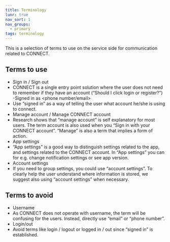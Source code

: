 ```yaml
---
title: Terminology
lunr: true
nav_sort: 1
nav_groups:
  - primary
tags: terminology
---
```


This is a selection of terms to use on the service side for communication related to CONNECT.

## Terms to use

 - Sign in / Sign out
  - CONNECT is a single entry point solution where the user does not need to remember if they have an account (“Should I click login or register?”)
 -Signed in as <phone number/email>
  - Use “signed in” as a way of telling the user what account he/she is using to connect.
 - Manage account / Manage CONNECT account
  - Research shows that “manage account” is self explanatory for most users. The term account is also used when you “Sign in with your CONNECT account”. “Manage” is also a term that implies a form of action.
 - App settings
  - “App settings” is a good way to distinguish settings related to the app, and settings related to the CONNECT account. In “App settings” you can for e.g. change notification settings or see app version.
 - Account settings
  - If you need to group settings, you could use “account settings”. To clearly help the user understand where information is stored, we suggest also using “account settings” when necessary.

## Terms to avoid
 - Username
  - As CONNECT does not operate with username, the term will be confusing for the users. Instead, directly use “email” or “phone number”.
 - Login/out
  - Avoid terms like login / logout or logged in / out since “signed in” is established.
